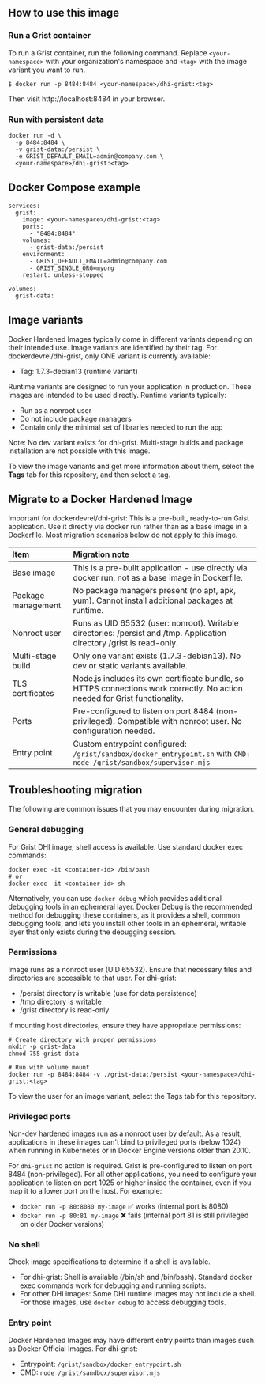## How to use this image


### Run a Grist container

To run a Grist container, run the following command. Replace
`<your-namespace>` with your organization's namespace and `<tag>` with the image variant you want to run.

```
$ docker run -p 8484:8484 <your-namespace>/dhi-grist:<tag>
```

Then visit http://localhost:8484 in your browser.

### Run with persistent data

```
docker run -d \
  -p 8484:8484 \
  -v grist-data:/persist \
  -e GRIST_DEFAULT_EMAIL=admin@company.com \
  <your-namespace>/dhi-grist:<tag>
```

## Docker Compose example

```
services:
  grist:
    image: <your-namespace>/dhi-grist:<tag>
    ports:
      - "8484:8484"
    volumes:
      - grist-data:/persist
    environment:
      - GRIST_DEFAULT_EMAIL=admin@company.com
      - GRIST_SINGLE_ORG=myorg
    restart: unless-stopped

volumes:
  grist-data:
```

## Image variants

Docker Hardened Images typically come in different variants depending on their intended use. Image variants are identified by their tag.
For dockerdevrel/dhi-grist, only ONE variant is currently available:

- Tag: 1.7.3-debian13 (runtime variant)

Runtime variants are designed to run your application in production. These images are intended to be used directly. Runtime variants typically:

- Run as a nonroot user
- Do not include package managers
- Contain only the minimal set of libraries needed to run the app

Note: No dev variant exists for dhi-grist. Multi-stage builds and package installation are not possible with this image.


To view the image variants and get more information about them, select the
**Tags** tab for this repository, and then select a tag.

## Migrate to a Docker Hardened Image

Important for dockerdevrel/dhi-grist: This is a pre-built, ready-to-run Grist application. Use it directly via docker run rather than as a base image in a Dockerfile. Most migration scenarios below do not apply to this image.


| Item               | Migration note                                                                                                                                                                                                                                                                                                               |
|:-------------------|:-----------------------------------------------------------------------------------------------------------------------------------------------------------------------------------------------------------------------------------------------------------------------------------------------------------------------------|
| Base image         | This is a pre-built application - use directly via docker run, not as a base image in Dockerfile.                                                                                                                                                                                                                                                  |
| Package management | No package managers present (no apt, apk, yum). Cannot install additional packages at runtime.                                                                                                                                                                                                  |
| Nonroot user       | Runs as UID 65532 (user: nonroot). Writable directories: /persist and /tmp. Application directory /grist is read-only.                                                                                                                                                                            |
| Multi-stage build  | Only one variant exists (1.7.3-debian13). No dev or static variants available.                                                                                                                                                                       |
| TLS certificates   | Node.js includes its own certificate bundle, so HTTPS connections work correctly. No action needed for Grist functionality.                                                                                                                                                                                                         |
| Ports              | Pre-configured to listen on port 8484 (non-privileged). Compatible with nonroot user. No configuration needed. |
| Entry point        | Custom entrypoint configured: `/grist/sandbox/docker_entrypoint.sh` with `CMD: node /grist/sandbox/supervisor.mjs`                                                                                                                                |


## Troubleshooting migration

The following are common issues that you may encounter during migration.

### General debugging

For Grist DHI image, shell access is available. Use standard docker exec commands:

```
docker exec -it <container-id> /bin/bash
# or
docker exec -it <container-id> sh
```

Alternatively, you can use `docker debug` which provides additional debugging tools in an ephemeral layer. Docker Debug is the recommended method for debugging these containers, as it provides a shell, common debugging tools, and lets you install other tools in an ephemeral, writable layer that only exists during the debugging session.

### Permissions

Image runs as a nonroot user (UID 65532). Ensure that necessary files and directories are accessible to that user.
For dhi-grist:

- /persist directory is writable (use for data persistence)
- /tmp directory is writable
- /grist directory is read-only

If mounting host directories, ensure they have appropriate permissions:

```
# Create directory with proper permissions
mkdir -p grist-data
chmod 755 grist-data

# Run with volume mount
docker run -p 8484:8484 -v ./grist-data:/persist <your-namespace>/dhi-grist:<tag>
```

To view the user for an image variant, select the Tags tab for this repository.

### Privileged ports

Non-dev hardened images run as a nonroot user by default. As a result, applications in these images can't bind to privileged ports (below 1024) when running in Kubernetes or in Docker Engine versions older than 20.10.

For `dhi-grist` no action is required. Grist is pre-configured to listen on port 8484 (non-privileged).
For all other applications, you need to configure your application to listen on port 1025 or higher inside the container, even if you map it to a lower port on the host. For example:

- `docker run -p 80:8080 my-image` ✅ works (internal port is 8080)
- `docker run -p 80:81 my-image` ❌ fails (internal port 81 is still privileged on older Docker versions)

### No shell

Check image specifications to determine if a shell is available.

- For dhi-grist: Shell is available (/bin/sh and /bin/bash). Standard docker exec commands work for debugging and running scripts.
- For other DHI images: Some DHI runtime images may not include a shell. For those images, use `docker debug` to access debugging tools.


### Entry point

Docker Hardened Images may have different entry points than images such as Docker Official Images.
For dhi-grist:

- Entrypoint: `/grist/sandbox/docker_entrypoint.sh`
- CMD: `node /grist/sandbox/supervisor.mjs`


